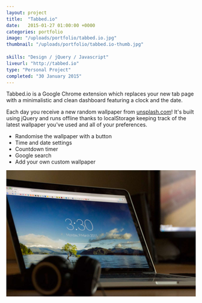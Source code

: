 ```yaml
---
layout: project
title:  "Tabbed.io"
date:   2015-01-27 01:00:00 +0000
categories: portfolio
image: "/uploads/portfolio/tabbed.io.jpg"
thumbnail: "/uploads/portfolio/tabbed.io-thumb.jpg"

skills: "Design / jQuery / Javascript"
liveurl: "http://tabbed.io"
type: "Personal Project"
completed: "30 January 2015"
---
```


Tabbed.io is a Google Chrome extension which replaces your new tab page with a minimalistic and clean dashboard featuring a clock and the date.

Each day you receive a new random wallpaper from [unsplash.com](http://unsplash.com)! It's built using jQuery and runs offline thanks to localStorage keeping track of the latest wallpaper you've used and all of your preferences.

* Randomise the wallpaper with a button
* Time and date settings
* Countdown timer
* Google search
* Add your own custom wallpaper

[![Macbook running Tabbed.io](/uploads/portfolio/tabbed.io/laptop.jpg)](/uploads/portfolio/tabbed.io/laptop.jpg)